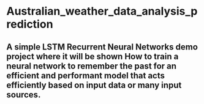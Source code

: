 # Australian_weather_data_analysis_prediction

## A simple LSTM Recurrent Neural Networks demo project where it will be shown How to train a neural network to remember the past for an efficient and performant model that acts efficiently based on input data or many input sources. 
